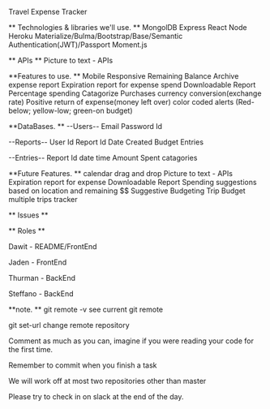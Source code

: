 Travel Expense Tracker

** Technologies & libraries we'll use. **
MongolDB
Express
React
Node
Heroku
Materialize/Bulma/Bootstrap/Base/Semantic
Authentication(JWT)/Passport
Moment.js

** APIs **
Picture to text - APIs

**Features to use. **
Mobile Responsive
Remaining Balance 
Archive expense report
Expiration report for expense spend
Downloadable Report
Percentage spending
Catagorize Purchases
currency conversion(exchange rate)
Positive return of expense(money left over)
color coded alerts (Red-below; yellow-low; green-on budget)

**DataBases. **
--Users--
Email
Password
Id

--Reports--
User Id
Report Id
Date Created
Budget
Entries

--Entries--
Report Id
date
time
Amount Spent
catagories


**Future Features. **
calendar
drag and drop
Picture to text - APIs
Expiration report for expense
Downloadable Report
Spending suggestions based on location and remaining $$
Suggestive Budgeting
Trip Budget
multiple trips tracker


** Issues **

** Roles **

Dawit - README/FrontEnd

Jaden - FrontEnd

Thurman - BackEnd

Steffano - BackEnd

**note. **
git remote -v
see current git remote

git set-url <origin> <remote repository>
change remote repository

Comment as much as you can, imagine if you were reading your code for the first time.

Remember to commit when you finish a task

We will work off at most two repositories other than master

Please try to check in on slack at the end of the day.